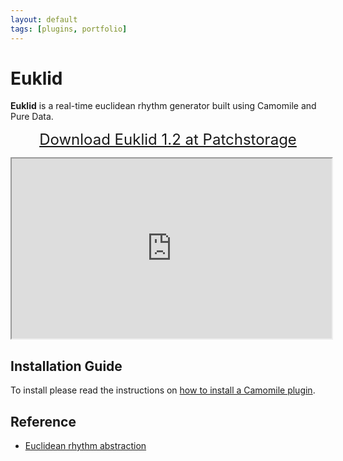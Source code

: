 ```yaml
---
layout: default
tags: [plugins, portfolio]
---
```

# Euklid

**Euklid** is a real-time euclidean rhythm generator built using Camomile and Pure Data.

<center><p><font size="5"><a href="https://patchstorage.com/euklid"> Download Euklid 1.2 at Patchstorage </a></font></p></center>

<iframe width="512" height="288"
src="https://www.youtube.com/embed/MIk4-UJoH38">
</iframe>

## Installation Guide
To install please read the instructions on [how to install a Camomile plugin](https://github.com/pierreguillot/Camomile/wiki/How-to-install-plugins).

## Reference
* [Euclidean rhythm abstraction](https://forum.pdpatchrepo.info/topic/5968/euclidean-rhythm-abstraction)
